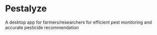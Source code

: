 # Pestalyze
A desktop app for farmers/researchers for efficient pest monitoring and accurate pesticide recommendation
